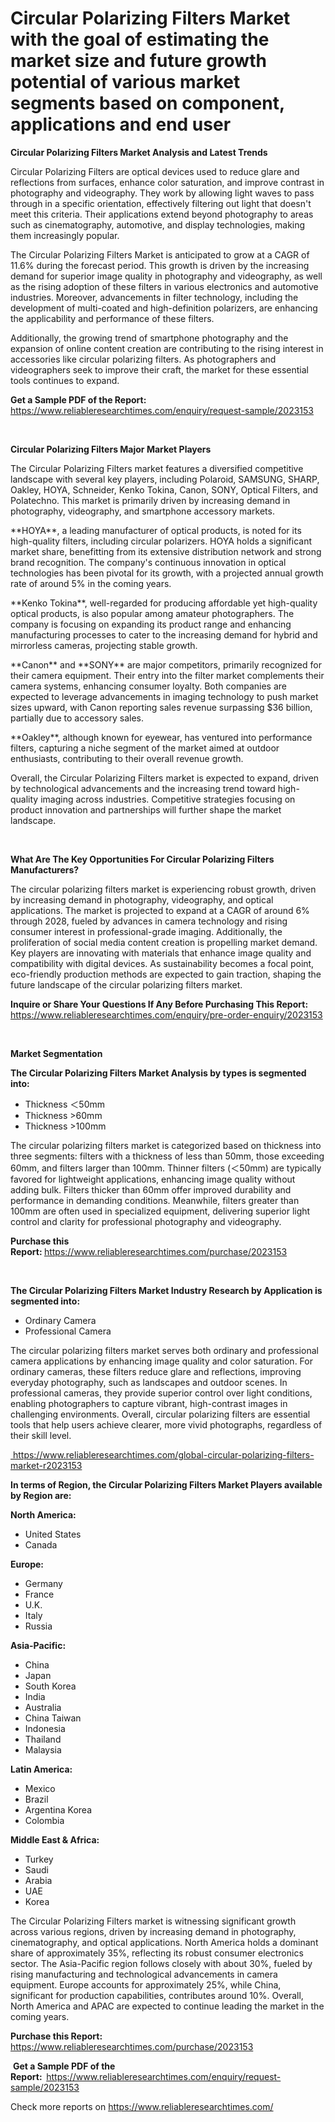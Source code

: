 <p><h1>Circular Polarizing Filters Market with the goal of estimating the market size and future growth potential of various market segments based on component, applications and end user</h1></p><p><strong>Circular Polarizing Filters Market Analysis and Latest Trends</strong></p>
<p><p>Circular Polarizing Filters are optical devices used to reduce glare and reflections from surfaces, enhance color saturation, and improve contrast in photography and videography. They work by allowing light waves to pass through in a specific orientation, effectively filtering out light that doesn't meet this criteria. Their applications extend beyond photography to areas such as cinematography, automotive, and display technologies, making them increasingly popular.</p><p>The Circular Polarizing Filters Market is anticipated to grow at a CAGR of 11.6% during the forecast period. This growth is driven by the increasing demand for superior image quality in photography and videography, as well as the rising adoption of these filters in various electronics and automotive industries. Moreover, advancements in filter technology, including the development of multi-coated and high-definition polarizers, are enhancing the applicability and performance of these filters. </p><p>Additionally, the growing trend of smartphone photography and the expansion of online content creation are contributing to the rising interest in accessories like circular polarizing filters. As photographers and videographers seek to improve their craft, the market for these essential tools continues to expand.</p></p>
<p><strong>Get a Sample PDF of the Report:&nbsp;</strong> <a href="https://www.reliableresearchtimes.com/enquiry/request-sample/2023153?utm_campaign=2440&utm_medium=2&utm_source=Github&utm_content=ia&utm_term=12022025&utm_id=circular-polarizing-filters">https://www.reliableresearchtimes.com/enquiry/request-sample/2023153</a></p>
<p>&nbsp;</p>
<p><strong>Circular Polarizing Filters Major Market Players</strong></p>
<p><p>The Circular Polarizing Filters market features a diversified competitive landscape with several key players, including Polaroid, SAMSUNG, SHARP, Oakley, HOYA, Schneider, Kenko Tokina, Canon, SONY, Optical Filters, and Polatechno. This market is primarily driven by increasing demand in photography, videography, and smartphone accessory markets.</p><p>**HOYA**, a leading manufacturer of optical products, is noted for its high-quality filters, including circular polarizers. HOYA holds a significant market share, benefitting from its extensive distribution network and strong brand recognition. The company's continuous innovation in optical technologies has been pivotal for its growth, with a projected annual growth rate of around 5% in the coming years.</p><p>**Kenko Tokina**, well-regarded for producing affordable yet high-quality optical products, is also popular among amateur photographers. The company is focusing on expanding its product range and enhancing manufacturing processes to cater to the increasing demand for hybrid and mirrorless cameras, projecting stable growth.</p><p>**Canon** and **SONY** are major competitors, primarily recognized for their camera equipment. Their entry into the filter market complements their camera systems, enhancing consumer loyalty. Both companies are expected to leverage advancements in imaging technology to push market sizes upward, with Canon reporting sales revenue surpassing $36 billion, partially due to accessory sales.</p><p>**Oakley**, although known for eyewear, has ventured into performance filters, capturing a niche segment of the market aimed at outdoor enthusiasts, contributing to their overall revenue growth.</p><p>Overall, the Circular Polarizing Filters market is expected to expand, driven by technological advancements and the increasing trend toward high-quality imaging across industries. Competitive strategies focusing on product innovation and partnerships will further shape the market landscape.</p></p>
<p>&nbsp;</p>
<p><strong>What Are The Key Opportunities For Circular Polarizing Filters Manufacturers?</strong></p>
<p><p>The circular polarizing filters market is experiencing robust growth, driven by increasing demand in photography, videography, and optical applications. The market is projected to expand at a CAGR of around 6% through 2028, fueled by advances in camera technology and rising consumer interest in professional-grade imaging. Additionally, the proliferation of social media content creation is propelling market demand. Key players are innovating with materials that enhance image quality and compatibility with digital devices. As sustainability becomes a focal point, eco-friendly production methods are expected to gain traction, shaping the future landscape of the circular polarizing filters market.</p></p>
<p><strong>Inquire or Share Your Questions If Any Before Purchasing This Report:</strong> <a href="https://www.reliableresearchtimes.com/enquiry/pre-order-enquiry/2023153?utm_campaign=2440&utm_medium=2&utm_source=Github&utm_content=ia&utm_term=12022025&utm_id=circular-polarizing-filters">https://www.reliableresearchtimes.com/enquiry/pre-order-enquiry/2023153</a></p>
<p>&nbsp;</p>
<p><strong>Market Segmentation</strong></p>
<p><strong>The Circular Polarizing Filters Market Analysis by types is segmented into:</strong></p>
<p><ul><li>Thickness ＜50mm</li><li>Thickness >60mm</li><li>Thickness >100mm</li></ul></p>
<p><p>The circular polarizing filters market is categorized based on thickness into three segments: filters with a thickness of less than 50mm, those exceeding 60mm, and filters larger than 100mm. Thinner filters (＜50mm) are typically favored for lightweight applications, enhancing image quality without adding bulk. Filters thicker than 60mm offer improved durability and performance in demanding conditions. Meanwhile, filters greater than 100mm are often used in specialized equipment, delivering superior light control and clarity for professional photography and videography.</p></p>
<p><strong>Purchase this Report:&nbsp;</strong><a href="https://www.reliableresearchtimes.com/purchase/2023153?utm_campaign=2440&utm_medium=2&utm_source=Github&utm_content=ia&utm_term=12022025&utm_id=circular-polarizing-filters">https://www.reliableresearchtimes.com/purchase/2023153</a></p>
<p>&nbsp;</p>
<p><strong>The Circular Polarizing Filters Market Industry Research by Application is segmented into:</strong></p>
<p><ul><li>Ordinary Camera</li><li>Professional Camera</li></ul></p>
<p><p>The circular polarizing filters market serves both ordinary and professional camera applications by enhancing image quality and color saturation. For ordinary cameras, these filters reduce glare and reflections, improving everyday photography, such as landscapes and outdoor scenes. In professional cameras, they provide superior control over light conditions, enabling photographers to capture vibrant, high-contrast images in challenging environments. Overall, circular polarizing filters are essential tools that help users achieve clearer, more vivid photographs, regardless of their skill level.</p></p>
<p><a href="https://www.reliableresearchtimes.com/global-circular-polarizing-filters-market-r2023153?utm_campaign=2440&utm_medium=2&utm_source=Github&utm_content=ia&utm_term=12022025&utm_id=circular-polarizing-filters">&nbsp;https://www.reliableresearchtimes.com/global-circular-polarizing-filters-market-r2023153</a></p>
<p><strong>In terms of Region, the Circular Polarizing Filters Market Players available by Region are:</strong></p>
<p>
    <p> <strong> North America: </strong>
        <ul>
            <li>United States</li>
            <li>Canada</li>
        </ul>
        </p> 
    <p> <strong> Europe: </strong>
        <ul>
            <li>Germany</li>
            <li>France</li>
            <li>U.K.</li>
            <li>Italy</li>
            <li>Russia</li>
        </ul>
        </p> 
    <p> <strong> Asia-Pacific: </strong>
        <ul>
            <li>China</li>
            <li>Japan</li>
            <li>South Korea</li>
            <li>India</li>
            <li>Australia</li>
            <li>China Taiwan</li>
            <li>Indonesia</li>
            <li>Thailand</li>
            <li>Malaysia</li>
        </ul>
        </p> 
    <p> <strong> Latin America: </strong>
        <ul>
            <li>Mexico</li>
            <li>Brazil</li>
            <li>Argentina Korea</li>
            <li>Colombia</li>
        </ul>
        </p> 
    <p> <strong> Middle East & Africa: </strong>
        <ul>
            <li>Turkey</li>
            <li>Saudi</li>
            <li>Arabia</li>
            <li>UAE</li>
            <li>Korea</li>
        </ul>
    </p>
    </p>
<p><p>The Circular Polarizing Filters market is witnessing significant growth across various regions, driven by increasing demand in photography, cinematography, and optical applications. North America holds a dominant share of approximately 35%, reflecting its robust consumer electronics sector. The Asia-Pacific region follows closely with about 30%, fueled by rising manufacturing and technological advancements in camera equipment. Europe accounts for approximately 25%, while China, significant for production capabilities, contributes around 10%. Overall, North America and APAC are expected to continue leading the market in the coming years.</p></p>
<p><strong>Purchase this Report: </strong><a href="https://www.reliableresearchtimes.com/purchase/2023153?utm_campaign=2440&utm_medium=2&utm_source=Github&utm_content=ia&utm_term=12022025&utm_id=circular-polarizing-filters">https://www.reliableresearchtimes.com/purchase/2023153</a></p>
<p>&nbsp;<strong>Get a Sample PDF of the Report:&nbsp;&nbsp;</strong><a href="https://www.reliableresearchtimes.com/enquiry/request-sample/2023153?utm_campaign=2440&utm_medium=2&utm_source=Github&utm_content=ia&utm_term=12022025&utm_id=circular-polarizing-filters">https://www.reliableresearchtimes.com/enquiry/request-sample/2023153</a></p>
<p><strong></strong></p>
<p>Check more reports on <a href="https://www.reliableresearchtimes.com/?utm_campaign=2440&utm_medium=2&utm_source=Github&utm_content=ia&utm_term=12022025&utm_id=circular-polarizing-filters">https://www.reliableresearchtimes.com/</a></p>